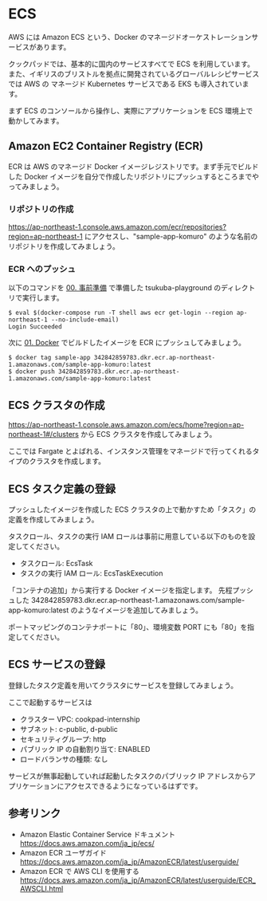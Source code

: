# ECS
AWS には Amazon ECS という、Docker のマネージドオーケストレーションサービスがあります。

クックパッドでは、基本的に国内のサービスすべてで ECS を利用しています。 また、イギリスのブリストルを拠点に開発されているグローバルレシピサービスでは AWS の マネージド Kubernetes サービスである EKS も導入されています。

まず ECS のコンソールから操作し、実際にアプリケーションを ECS 環境上で動かしてみます。

## Amazon EC2 Container Registry (ECR)
ECR は AWS のマネージド Docker イメージレジストリです。まず手元でビルドした Docker イメージを自分で作成したリポジトリにプッシュするところまでやってみましょう。

### リポジトリの作成
<https://ap-northeast-1.console.aws.amazon.com/ecr/repositories?region=ap-northeast-1>
にアクセスし、"sample-app-komuro" のような名前のリポジトリを作成してみましょう。

### ECR へのプッシュ
以下のコマンドを [00. 事前準備](00-setup) で準備した tsukuba-playground のディレクトリで実行します。

```console
$ eval $(docker-compose run -T shell aws ecr get-login --region ap-northeast-1 --no-include-email)
Login Succeeded
```

次に [01. Docker](01-docker) でビルドしたイメージを ECR にプッシュしてみましょう。

```console
$ docker tag sample-app 342842859783.dkr.ecr.ap-northeast-1.amazonaws.com/sample-app-komuro:latest
$ docker push 342842859783.dkr.ecr.ap-northeast-1.amazonaws.com/sample-app-komuro:latest
```

## ECS クラスタの作成
<https://ap-northeast-1.console.aws.amazon.com/ecs/home?region=ap-northeast-1#/clusters>
から ECS クラスタを作成してみましょう。

ここでは Fargate とよばれる、インスタンス管理をマネージドで行ってくれるタイプのクラスタを作成します。

## ECS タスク定義の登録
プッシュしたイメージを作成した ECS クラスタの上で動かすため「タスク」の定義を作成してみましょう。

タスクロール、タスクの実行 IAM ロールは事前に用意している以下のものを設定してください。
- タスクロール: EcsTask
- タスクの実行 IAM ロール: EcsTaskExecution

「コンテナの追加」から実行する Docker イメージを指定します。
先程プッシュした
342842859783.dkr.ecr.ap-northeast-1.amazonaws.com/sample-app-komuro:latest
のようなイメージを追加してみましょう。

ポートマッピングのコンテナポートに「80」、環境変数 PORT にも「80」を指定してください。

## ECS サービスの登録
登録したタスク定義を用いてクラスタにサービスを登録してみましょう。

ここで起動するサービスは

- クラスター VPC: cookpad-internship
- サブネット: c-public, d-public
- セキュリティグループ: http
- パブリック IP の自動割り当て: ENABLED
- ロードバランサの種類: なし

サービスが無事起動していれば起動したタスクのパブリック IP アドレスからアプリケーションにアクセスできるようになっているはずです。

## 参考リンク
- Amazon Elastic Container Service ドキュメント <https://docs.aws.amazon.com/ja_jp/ecs/>
- Amazon ECR ユーザガイド <https://docs.aws.amazon.com/ja_jp/AmazonECR/latest/userguide/>
- Amazon ECR で AWS CLI を使用する <https://docs.aws.amazon.com/ja_jp/AmazonECR/latest/userguide/ECR_AWSCLI.html>
